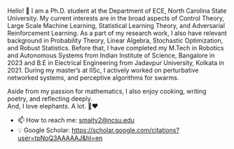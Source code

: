 Hello! 🍁
I am a Ph.D. student at the Department of ECE, North Carolina State University. My current interests are in the broad aspects of Control Theory, Large Scale Machine Learning, Statistical Learning Theory, and Adversarial Reinforcement Learning. As a part of my research work, I also have relevant background in Probability Theory, Linear Algebra, Stochastic Optimization, and Robust Statistics. Before that, I have completed my M.Tech in Robotics and Autonomous Systems from Indian Institute of Science, Bangalore in 2023 and B.E in Electrical Engineering from Jadavpur University, Kolkata in 2021. During my master’s at IISc, I actively worked on perturbative networked systems, and perceptive algorithms for swarms.

Aside from my passion for mathematics, I also enjoy cooking, writing poetry, and reflecting deeply.<br/>
And, I love elephants. A lot. 🐘❤️

- 📫 How to reach me: smaity2@ncsu.edu
- 💡 Google Scholar: https://scholar.google.com/citations?user=tpNoQ3AAAAAJ&hl=en

<!---
sreejeetm1729/sreejeetm1729 is a ✨ special ✨ repository because its `README.md` (this file) appears on your GitHub profile.
You can click the Preview link to take a look at your changes.
--->
